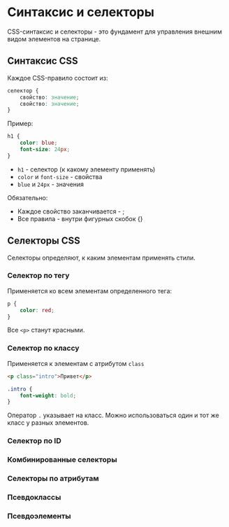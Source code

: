 # Синтаксис и селекторы #

CSS-синтаксис и селекторы - это фундамент для управления внешним видом элементов на странице.

## Синтаксис CSS ##

Каждое CSS-правило состоит из:

````css
селектор {
    свойство: значение;
    свойство: значение;
}
````

Пример:

````css
h1 {
    color: blue;
    font-size: 24px;
}
````

* `h1` - селектор (к какому элементу применять)
* `color` и `font-size` - свойства
* `blue` и `24px` - значения

Обязательно:

* Каждое свойство заканчивается - ;
* Все правила - внутри фигурных скобок {}

## Селекторы CSS ##

Селекторы определяют, к каким элементам применять стили.

### Селектор по тегу ###

Применяется ко всем элементам определенного тега:

````css
p {
    color: red;
}
````

Все `<p>` станут красными.

### Селектор по классу ###

Применяется к элементам с атрибутом `class`

````html
<p class="intro">Привет</p>
````

````css
.intro {
    font-weight: bold;
}
````

Оператор `.` указывает на класс. Можно использоваться один и тот же класс у разных элементов.

### Селектор по ID ###



### Комбинированные селекторы ###

### Селекторы по атрибутам ###

### Псевдоклассы ###

### Псевдоэлементы ###
